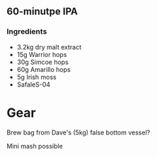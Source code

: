 
## 60-minutpe IPA

### Ingredients 

- 3.2kg dry malt extract
-  15g Warrior hops
- 30g Simcoe hops
- 60g Amarillo hops
- 5g Irish moss
- SafaleS-04



# Gear

Brew bag from Dave's (5kg)
false bottom vessel?

Mini mash possible
